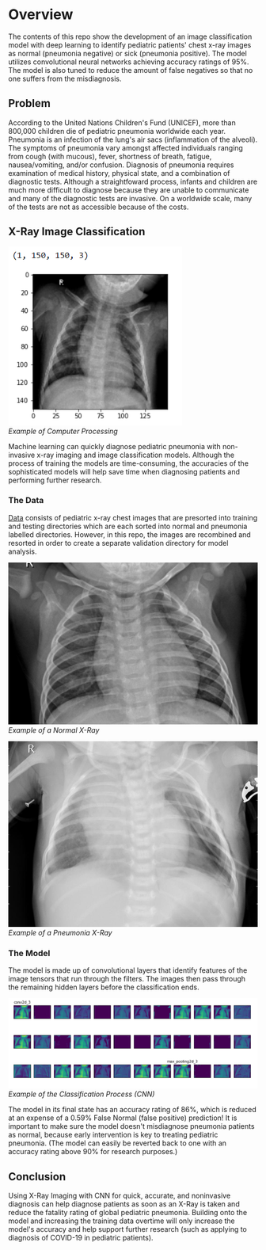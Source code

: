 # Overview

The contents of this repo show the development of an image classification model with deep learning to identify pediatric patients' chest x-ray images as normal (pneumonia negative) or sick (pneumonia positive). The model utilizes convolutional neural networks achieving accuracy ratings of 95%. The model is also tuned to reduce the amount of false negatives so that no one suffers from the misdiagnosis.

## Problem

According to the United Nations Children's Fund (UNICEF), more than 800,000 children die of pediatric pneumonia worldwide each year. Pneumonia is an infection of the lung's air sacs (inflammation of the alveoli). The symptoms of pneumonia vary amongst affected individuals ranging from cough (with mucous), fever, shortness of breath, fatigue, nausea/vomiting, and/or confusion. Diagnosis of pneumonia requires examination of medical history, physical state, and a combination of diagnostic tests. Although a straightfoward process, infants and children are much more difficult to diagnose because they are unable to communicate and many of the diagnostic tests are invasive. On a worldwide scale, many of the tests are not as accessible because of the costs.

## X-Ray Image Classification

![Image_as_Tensor](images/SAMPLE_IMAGE_TENSOR.PNG)
<br><i>Example of Computer Processing</i>

Machine learning can quickly diagnose pediatric pneumonia with non-invasive x-ray imaging and image classification models. Although the process of training the models are time-consuming, the accuracies of the sophisticated models will help save time when diagnosing patients and performing further research.

### The Data

[Data](https://data.mendeley.com/datasets/rscbjbr9sj/3) consists of pediatric x-ray chest images that are presorted into training and testing directories which are each sorted into normal and pneumonia labelled directories. However, in this repo, the images are recombined and resorted in order to create a separate validation directory for model analysis.

![Normal_Example](images/NORM_EX.jpeg)
<br><i>Example of a Normal X-Ray</i>

![Pneumonia_Example](images/PNEU_EX.jpeg)
<br><i>Example of a Pneumonia X-Ray</i>

### The Model

The model is made up of convolutional layers that identify features of the image tensors that run through the filters. The images then pass through the remaining hidden layers before the classification ends.

![CNN_process](images/CNN_process.PNG)
<br><i>Example of the Classification Process (CNN)</i>

The model in its final state has an accuracy rating of 86%, which is reduced at an expense of a 0.59% False Normal (false positive) prediction! It is important to make sure the model doesn't misdiagnose pneumonia patients as normal, because early intervention is key to treating pediatric pneumonia. (The model can easily be reverted back to one with an accuracy rating above 90% for research purposes.)

## Conclusion

Using X-Ray Imaging with CNN for quick, accurate, and noninvasive diagnosis can help diagnose patients as soon as an X-Ray is taken and reduce the fatality rating of global pediatric pneumonia. Building onto the model and increasing the training data overtime will only increase the model's accuracy and help support further research (such as applying to diagnosis of COVID-19 in pediatric patients).